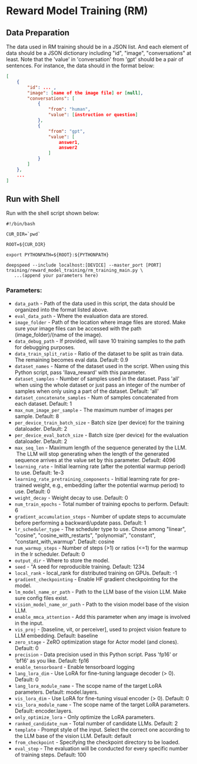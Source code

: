 # Reward Model Training (RM)

## Data Preparation

The data used in RM training should be in a JSON list. And each element of data should be a JSON dictionary including "id", "image", "conversations" at least. Note that the 'value' in 'conversation' from 'gpt' should be a pair of sentences. For instance, the data should in the format below:

```JSON
[
    {
        "id": ... ,
        "image": [name of the image file] or [null],
        "conversations": [
            {
                "from": "human",
                "value": [instruction or question]
            },
            {
                "from": "gpt",
                "value": [
                    answer1,
                    answer2
                ]
            }
        ]
    },
    ... 
]
```

## Run with Shell

Run with the shell script shown below:

```Shell
#!/bin/bash

CUR_DIR=`pwd`

ROOT=${CUR_DIR}

export PYTHONPATH=${ROOT}:${PYTHONPATH}

deepspeed --include localhost:[DEVICE] --master_port [PORT] training/reward_model_training/rm_training_main.py \
   ...(append your parameters here)
```
### Parameters:
* `data_path` - Path of the data used in this script, the data should be organized into the format listed above.
* `eval_data_path` - Where the evaluation data are stored.
* `image_folder` - Path of the location where image files are stored. Make sure your image files can be accessed with the path (image_folder)/(name of the image).
* `data_debug_path` - If provided, will save 10 training samples to the path for debugging purposes.
* `data_train_split_ratio` - Ratio of the dataset to be split as train data. The remaining becomes eval data. Default: 0.9
* `dataset_names` - Name of the dataset used in the script. When using this Python script, pass 'llava_reward' with this parameter.
* `dataset_samples` - Number of samples used in the dataset. Pass 'all' when using the whole dataset or just pass an integer of the number of samples when only using a part of the dataset. Default: 'all'
* `dataset_concatenate_samples` - Num of samples concatenated from each dataset. Default: 1
* `max_num_image_per_sample` - The maximum number of images per sample. Default: 8
* `per_device_train_batch_size` - Batch size (per device) for the training dataloader. Default: 2
* `per_device_eval_batch_size` - Batch size (per device) for the evaluation dataloader. Default: 2
* `max_seq_len` - Maximum length of the sequence generated by the LLM.  The LLM will stop generating when the length of the generated sequence arrives at the value set by this parameter. Default: 4096
* `learning_rate` - Initial learning rate (after the potential warmup period) to use. Default: 1e-3
* `learning_rate_pretraining_components` - Initial learning rate for pre-trained weight, e.g., embedding (after the potential warmup period) to use. Default: 0
* `weight_decay` - Weight decay to use. Default: 0
* `num_train_epochs` - Total number of training epochs to perform. Default: 6
* `gradient_accumulation_steps` - Number of update steps to accumulate before performing a backward/update pass. Default: 1
* `lr_scheduler_type` - The scheduler type to use. Chose among "linear", "cosine", "cosine_with_restarts", "polynomial", "constant", "constant_with_warmup". Default: cosine
* `num_warmup_steps` - Number of steps (>1) or ratios (<=1) for the warmup in the lr scheduler. Default: 0
* `output_dir` - Where to store the model.
* `seed` - "A seed for reproducible training. Default: 1234
* `local_rank` - local_rank for distributed training on GPUs. Default: -1
* `gradient_checkpointing` - Enable HF gradient checkpointing for the model.
* `lm_model_name_or_path` - Path to the LLM base of the vision LLM. Make sure config files exist.
* `vision_model_name_or_path` - Path to the vision model base of the vision LLM.
* `enable_mmca_attention` - Add this parameter when any image is involved in the input.
* `vis_proj` - [baseline, vit, or perceiver], used to project vision feature to LLM embedding. Default: baseline
* `zero_stage` - ZeRO optimization stage for Actor model (and clones). Default: 0
* `precision` - Data precision used in this Python script. Pass 'fp16' or 'bf16' as you like. Default: fp16
* `enable_tensorboard` - Enable tensorboard logging
* `lang_lora_dim` - Use LoRA for fine-tuning language decoder (> 0). Default: 0
* `lang_lora_module_name` - The scope name of the target LoRA parameters. Default: model.layers.
* `vis_lora_dim` - Use LoRA for fine-tuning visual encoder (> 0). Default: 0
* `vis_lora_module_name` - The scope name of the target LoRA parameters. Default: encoder.layers.
* `only_optimize_lora` - Only optimize the LoRA parameters.
* `ranked_candidate_num` - Total number of candidate LLMs. Default: 2
* `template` - Prompt style of the input. Select the correct one according to the LLM base of the vision LLM. Default: default
* `from_checkpoint` - Specifying the checkpoint directory to be loaded.
* `eval_step` - The evaluation will be conducted for every specific number of training steps. Default: 100


